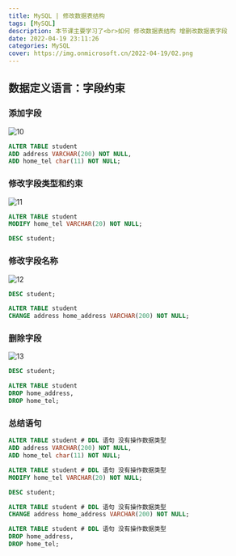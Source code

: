```yaml
---
title: MySQL | 修改数据表结构
tags: [MySQL]
description: 本节课主要学习了<br>如何 修改数据表结构 增删改数据表字段
date: 2022-04-19 23:11:26
categories: MySQL
cover: https://img.onmicrosoft.cn/2022-04-19/02.png
---
```


## 数据定义语言：字段约束

### 添加字段

![10](https://img.onmicrosoft.cn/2022-04-19/10.png)

```SQL
ALTER TABLE student
ADD address VARCHAR(200) NOT NULL,
ADD home_tel char(11) NOT NULL;
```

### 修改字段类型和约束

![11](https://img.onmicrosoft.cn/2022-04-19/11.png)

```SQL
ALTER TABLE student
MODIFY home_tel VARCHAR(20) NOT NULL;

DESC student;
```

### 修改字段名称

![12](https://img.onmicrosoft.cn/2022-04-19/12.png)

```SQL
DESC student;

ALTER TABLE student
CHANGE address home_address VARCHAR(200) NOT NULL;
```

### 删除字段

![13](https://img.onmicrosoft.cn/2022-04-19/13.png)

```SQL
DESC student;

ALTER TABLE student
DROP home_address,
DROP home_tel;
```

### 总结语句

```SQL
ALTER TABLE student # DDL 语句 没有操作数据类型
ADD address VARCHAR(200) NOT NULL,
ADD home_tel char(11) NOT NULL;

ALTER TABLE student # DDL 语句 没有操作数据类型
MODIFY home_tel VARCHAR(20) NOT NULL;

DESC student;

ALTER TABLE student # DDL 语句 没有操作数据类型
CHANGE address home_address VARCHAR(200) NOT NULL;

ALTER TABLE student # DDL 语句 没有操作数据类型
DROP home_address,
DROP home_tel;
```

